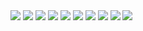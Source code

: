 
<img src="./xiaomi_weather_graph_temperature.png?raw=true" >
<img src="./xiaomi_weather_graph_humidity.png?raw=true">
<img src="./xiaomi_weather_graph_temperature_total.png?raw=true" >
<img src="./xiaomi_weather_graph_temperature_total2.png?raw=true">

<img src="./mi_connector_graph1.png?raw=true">
<img src="./mi_connector_graph2.png?raw=true">
<img src="./mi_connector_graph3.png?raw=true">
<img src="./mi_connector_graph4.png?raw=true">
<img src="./mi_connector_graph5.png?raw=true">
<img src="./mi_connector_graph6.png?raw=true">
